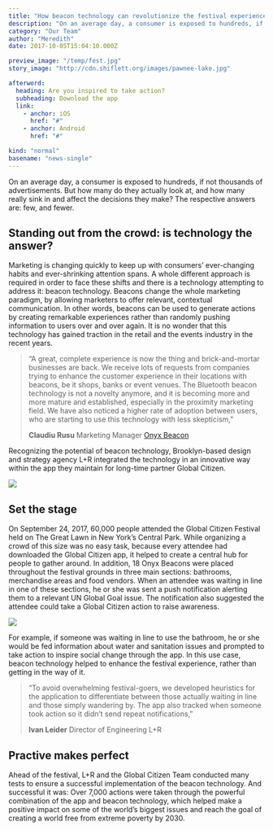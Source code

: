 ```yaml
---
title: "How beacon technology can revolutionize the festival experience"
description: "On an average day, a consumer is exposed to hundreds, if not thousands of advertisements. But how many do they actually look at, and how many really sink in and affect the decisions they make? The respective answers are: few, and fewer. Standing out from the crowd: is technology the answer? Marketing is changing quickly&hellip;"
category: "Our Team"
author: "Meredith"
date: 2017-10-05T15:04:10.000Z

preview_image: "/temp/fest.jpg"
story_image: "http://cdn.shiflett.org/images/pawnee-lake.jpg"

afterword:
  heading: Are you inspired to take action?
  subheading: Download the app
  link:
    - anchor: iOS
      href: "#"
    - anchor: Android
      href: "#"

kind: "normal"
basename: "news-single"
---
```


On an average day, a consumer is exposed to hundreds, if not thousands of advertisements. But how many do they actually look at, and how many really sink in and affect the decisions they make? The respective answers are: few, and fewer.

## Standing out from the crowd: is technology the answer?

Marketing is changing quickly to keep up with consumers’ ever-changing habits and ever-shrinking attention spans. A whole different approach is required in order to face these shifts and there is a technology attempting to address it: beacon technology. Beacons change the whole marketing paradigm, by allowing marketers to offer relevant, contextual communication. In other words, beacons can be used to generate actions by creating remarkable experiences rather than randomly pushing information to users over and over again. It is no wonder that this technology has gained traction in the retail and the events industry in the recent years.

> “A great, complete experience is now the thing and brick-and-mortar businesses are back. We receive lots of requests from companies trying to enhance the customer experience in their locations with beacons, be it shops, banks or event venues. The Bluetooth beacon technology is not a novelty anymore, and it is becoming more and more mature and established, especially in the proximity marketing field. We have also noticed a higher rate of adoption between users, who are starting to use this technology with less skepticism,”
> 
> **Claudiu Rusu**
> Marketing Manager
> [Onyx Beacon](https://www.google.com)

Recognizing the potential of beacon technology, Brooklyn-based design and strategy agency L+R integrated the technology in an innovative way within the app they maintain for long-time partner Global Citizen.

![](/temp/beacon-1.jpg)

## Set the stage

On September 24, 2017, 60,000 people attended the Global Citizen Festival held on The Great Lawn in New York’s Central Park. While organizing a crowd of this size was no easy task, because every attendee had downloaded the Global Citizen app, it helped to create a central hub for people to gather around. In addition, 18 Onyx Beacons were placed throughout the festival grounds in three main sections: bathrooms, merchandise areas and food vendors. When an attendee was waiting in line in one of these sections, he or she was sent a push notification alerting them to a relevant UN Global Goal issue. The notification also suggested the attendee could take a Global Citizen action to raise awareness.

![](/temp/beacon-2.jpg)

For example, if someone was waiting in line to use the bathroom, he or she would be fed information about water and sanitation issues and prompted to take action to inspire social change through the app. In this use case, beacon technology helped to enhance the festival experience, rather than getting in the way of it.

> “To avoid overwhelming festival-goers, we developed heuristics for the application to differentiate between those actually waiting in line and those simply wandering by. The app also tracked when someone took action so it didn’t send repeat notifications,”
>
> **Ivan Leider**
> Director of Engineering
> L+R

## Practive makes perfect

Ahead of the festival, L+R and the Global Citizen Team conducted many tests to ensure a successful implementation of the beacon technology. And successful it was: Over 7,000 actions were taken through the powerful combination of the app and beacon technology, which helped make a positive impact on some of the world’s biggest issues and reach the goal of creating a world free from extreme poverty by 2030.
